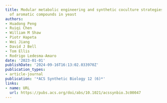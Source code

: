 ```yaml
---
title: Modular metabolic engineering and synthetic coculture strategies for the production
  of aromatic compounds in yeast
authors:
- Huadong Peng
- Ruiqi Chen
- William M Shaw
- Piotr Hapeta
- Wei Jiang
- David J Bell
- Tom Ellis
- Rodrigo Ledesma-Amaro
date: '2023-01-01'
publishDate: '2024-09-16T16:13:02.033970Z'
publication_types:
- article-journal
publication: '*ACS Synthetic Biology 12 (6)*'
links:
- name: URL
  url: https://pubs.acs.org/doi/abs/10.1021/acssynbio.3c00047
---
```

